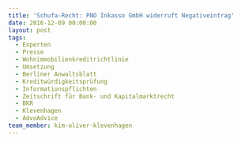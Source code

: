 ```yaml
---
title: 'Schufa-Recht: PNO Inkasso GmbH widerruft Negativeintrag'
date: 2016-12-09 00:00:00
layout: post
tags:
  - Experten
  - Presse
  - Wohnimmobilienkreditrichtlinie
  - Umsetzung
  - Berliner Anwaltsblatt
  - Kreditwürdigkeitsprüfung
  - Informationspflichten
  - Zeitschrift für Bank- und Kapitalmarktrecht
  - BKR
  - Klevenhagen
  - AdvoAdvice
team_member: kim-oliver-klevenhagen
---
```

